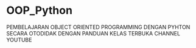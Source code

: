 # OOP_Python

PEMBELAJARAN OBJECT ORIENTED PROGRAMMING DENGAN PYHTON SECARA OTODIDAK DENGAN PANDUAN KELAS TERBUKA CHANNEL YOUTUBE
